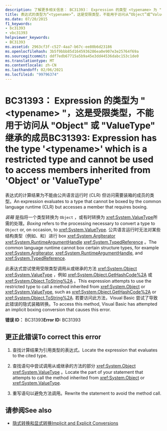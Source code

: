 ```yaml
---
description: 了解更多相关信息： BC31393： Expression 的类型 <typename> 为 ""，该类型是受限类型，不能用于访问从 "Object" 或 "ValueType" 继承的成员
title: 表达式的类型为“<typename>”，这是受限类型，不能用于访问从“Object”或“ValueType”继承的成员
ms.date: 07/20/2015
f1_keywords:
- bc31393
- vbc31393
helpviewer_keywords:
- BC31393
ms.assetid: 2963cf3f-c527-4aa7-b67c-ee80b6d23186
ms.openlocfilehash: 3b5f9bbb85d1645936286ea0e907e3e25764f69a
ms.sourcegitcommit: ddf7edb67715a5b9a45e3dd44536dabc153c1de0
ms.translationtype: MT
ms.contentlocale: zh-CN
ms.lasthandoff: 02/06/2021
ms.locfileid: "99796374"
---
```

# <a name="bc31393-expression-has-the-type-typename-which-is-a-restricted-type-and-cannot-be-used-to-access-members-inherited-from-object-or-valuetype"></a><span data-ttu-id="d5080-103">BC31393： Expression 的类型为 " \<typename> "，这是受限类型，不能用于访问从 "Object" 或 "ValueType" 继承的成员</span><span class="sxs-lookup"><span data-stu-id="d5080-103">BC31393: Expression has the type '\<typename>' which is a restricted type and cannot be used to access members inherited from 'Object' or 'ValueType'</span></span>

<span data-ttu-id="d5080-104">表达式的计算结果为不能由公共语言运行时 (CLR) 但访问需要装箱的成员的类型。</span><span class="sxs-lookup"><span data-stu-id="d5080-104">An expression evaluates to a type that cannot be boxed by the common language runtime (CLR) but accesses a member that requires boxing.</span></span>

 <span data-ttu-id="d5080-105">*装箱* 是指将一个类型转换为 `Object` ，或有时转换为 <xref:System.ValueType>所需的处理。</span><span class="sxs-lookup"><span data-stu-id="d5080-105">*Boxing* refers to the processing necessary to convert a type to `Object` or, on occasion, to <xref:System.ValueType>.</span></span> <span data-ttu-id="d5080-106">公共语言运行时无法对某些结构类型（例如、和）进行 box <xref:System.ArgIterator> <xref:System.RuntimeArgumentHandle> <xref:System.TypedReference> 。</span><span class="sxs-lookup"><span data-stu-id="d5080-106">The common language runtime cannot box certain structure types, for example <xref:System.ArgIterator>, <xref:System.RuntimeArgumentHandle>, and <xref:System.TypedReference>.</span></span>

 <span data-ttu-id="d5080-107">此表达式尝试使用受限类型调用从或继承的方法 <xref:System.Object> <xref:System.ValueType> ，例如 <xref:System.Object.GetHashCode%2A> 或 <xref:System.Object.ToString%2A> 。</span><span class="sxs-lookup"><span data-stu-id="d5080-107">This expression attempts to use the restricted type to call a method inherited from <xref:System.Object> or <xref:System.ValueType>, such as <xref:System.Object.GetHashCode%2A> or <xref:System.Object.ToString%2A>.</span></span> <span data-ttu-id="d5080-108">若要访问此方法，Visual Basic 尝试了导致此错误的隐式装箱转换。</span><span class="sxs-lookup"><span data-stu-id="d5080-108">To access this method, Visual Basic has attempted an implicit boxing conversion that causes this error.</span></span>

 <span data-ttu-id="d5080-109">**错误 ID：** BC31393</span><span class="sxs-lookup"><span data-stu-id="d5080-109">**Error ID:** BC31393</span></span>

## <a name="to-correct-this-error"></a><span data-ttu-id="d5080-110">更正此错误</span><span class="sxs-lookup"><span data-stu-id="d5080-110">To correct this error</span></span>

1. <span data-ttu-id="d5080-111">查找计算结果为引用类型的表达式。</span><span class="sxs-lookup"><span data-stu-id="d5080-111">Locate the expression that evaluates to the cited type.</span></span>

2. <span data-ttu-id="d5080-112">查找语句中尝试调用从或继承的方法的部分 <xref:System.Object> <xref:System.ValueType> 。</span><span class="sxs-lookup"><span data-stu-id="d5080-112">Locate the part of your statement that attempts to call the method inherited from <xref:System.Object> or <xref:System.ValueType>.</span></span>

3. <span data-ttu-id="d5080-113">重写语句以避免方法调用。</span><span class="sxs-lookup"><span data-stu-id="d5080-113">Rewrite the statement to avoid the method call.</span></span>

## <a name="see-also"></a><span data-ttu-id="d5080-114">请参阅</span><span class="sxs-lookup"><span data-stu-id="d5080-114">See also</span></span>

- [<span data-ttu-id="d5080-115">隐式转换和显式转换</span><span class="sxs-lookup"><span data-stu-id="d5080-115">Implicit and Explicit Conversions</span></span>](../../programming-guide/language-features/data-types/implicit-and-explicit-conversions.md)
